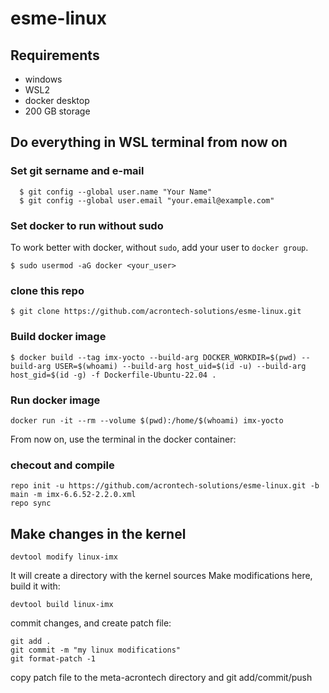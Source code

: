 # esme-linux

## Requirements
- windows
- WSL2
- docker desktop
- 200 GB storage

## Do everything in WSL terminal from now on
### Set git sername and e-mail
```{.sh}
  $ git config --global user.name "Your Name"
  $ git config --global user.email "your.email@example.com"
```

### Set docker to run without sudo
To work better with docker, without `sudo`, add your user to `docker group`.
  ```{.sh}
  $ sudo usermod -aG docker <your_user>
  ```

### clone this repo
  ```{.sh}
  $ git clone https://github.com/acrontech-solutions/esme-linux.git
  ```

### Build docker image
  ```{.sh}
  $ docker build --tag imx-yocto --build-arg DOCKER_WORKDIR=$(pwd) --build-arg USER=$(whoami) --build-arg host_uid=$(id -u) --build-arg host_gid=$(id -g) -f Dockerfile-Ubuntu-22.04 .
  ```

### Run docker image
  ```{.sh}
  docker run -it --rm --volume $(pwd):/home/$(whoami) imx-yocto
  ```
From now on, use the terminal in the docker container:
### checout and compile
  ```{.sh}
  repo init -u https://github.com/acrontech-solutions/esme-linux.git -b main -m imx-6.6.52-2.2.0.xml
  repo sync
  ```

## Make changes in the kernel
  ```{.sh}
  devtool modify linux-imx
  ```
It will create a directory with the kernel sources
Make modifications here, build it with:
  ```{.sh}
  devtool build linux-imx
  ```
commit changes, and create patch file:
  ```{.sh}
  git add .
  git commit -m "my linux modifications"
  git format-patch -1
  ```
copy patch file to the meta-acrontech directory and git add/commit/push



